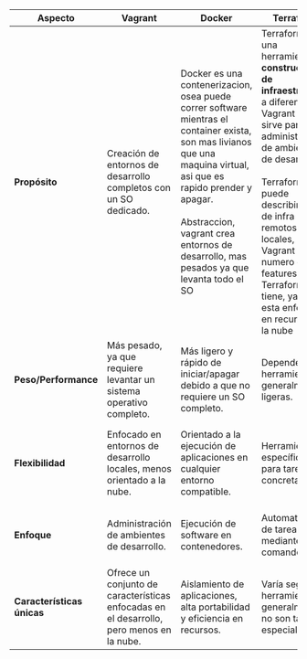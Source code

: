 
| **Aspecto**                | **Vagrant**                                                                              | **Docker**                                                                                                                                                                                                                                                           | Terraform                                                                                                                                                                                                                                                                                                                        | **Terraform**                                                              |
| -------------------------- | ---------------------------------------------------------------------------------------- | -------------------------------------------------------------------------------------------------------------------------------------------------------------------------------------------------------------------------------------------------------------------- | -------------------------------------------------------------------------------------------------------------------------------------------------------------------------------------------------------------------------------------------------------------------------------------------------------------------------------- | -------------------------------------------------------------------------- |
| **Propósito**              | Creación de entornos de desarrollo completos con un SO dedicado.                         | Docker es una contenerizacion, osea puede correr software mientras el container exista, son mas livianos que una maquina virtual, asi que es rapido prender y apagar.<br><br>Abstraccion, vagrant crea entornos de desarrollo, mas pesados ya que levanta todo el SO | Terraform es una herramienta de **construcción de infraestructura** a diferencia de Vagrant que sirve para la administración de ambientes de desarrollo<br><br>Terraform puede describir sets de infra remotos o locales, Vagrant trae un numero de features que Terraform no tiene, ya que esta enfocado en recursos de la nube | Construcción y gestión de infraestructura como código.                     |
| **Peso/Performance**       | Más pesado, ya que requiere levantar un sistema operativo completo.                      | Más ligero y rápido de iniciar/apagar debido a que no requiere un SO completo.                                                                                                                                                                                       | Depende de la herramienta, generalmente ligeras.                                                                                                                                                                                                                                                                                 | Ligero, ya que se enfoca en la definición y despliegue de infraestructura. |
| **Flexibilidad**           | Enfocado en entornos de desarrollo locales, menos orientado a la nube.                   | Orientado a la ejecución de aplicaciones en cualquier entorno compatible.                                                                                                                                                                                            | Herramientas específicas para tareas concretas.                                                                                                                                                                                                                                                                                  | Puede describir y gestionar infraestructura tanto local como en la nube.   |
| **Enfoque**                | Administración de ambientes de desarrollo.                                               | Ejecución de software en contenedores.                                                                                                                                                                                                                               | Automatización de tareas mediante comandos.                                                                                                                                                                                                                                                                                      | Despliegue y gestión de infraestructura, especialmente en la nube.         |
| **Características únicas** | Ofrece un conjunto de características enfocadas en el desarrollo, pero menos en la nube. | Aislamiento de aplicaciones, alta portabilidad y eficiencia en recursos.                                                                                                                                                                                             | Varía según la herramienta, generalmente no son tan especializadas.                                                                                                                                                                                                                                                              | Gestión de recursos en la nube con un enfoque declarativo.                 |
